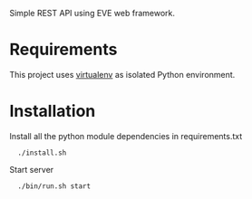 Simple REST API using EVE web framework.


Requirements
============
This project uses [virtualenv](https://virtualenv.pypa.io/en/stable/) as isolated Python environment.

Installation
============

Install all the python module dependencies in requirements.txt

```
  ./install.sh
```

Start server

```
  ./bin/run.sh start
```
